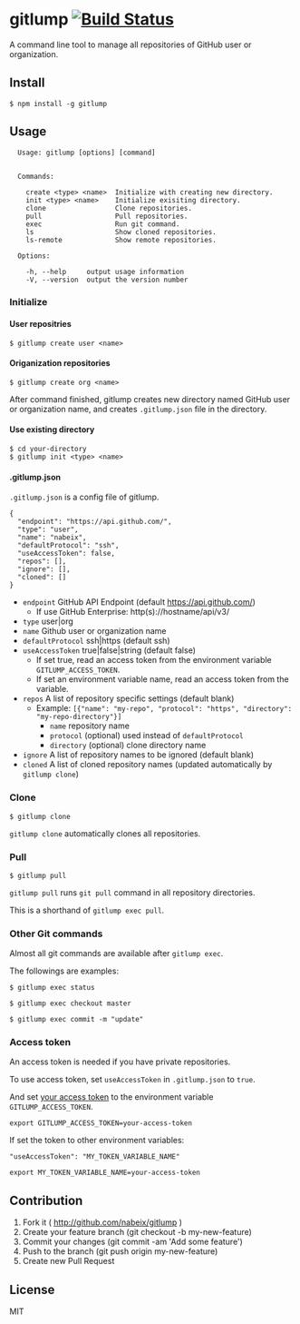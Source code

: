 # gitlump [![Build Status](https://travis-ci.org/nabeix/gitlump.svg?branch=master)](https://travis-ci.org/nabeix/gitlump)

A command line tool to manage all repositories of GitHub user or organization.

## Install

```
$ npm install -g gitlump
```

## Usage

```
  Usage: gitlump [options] [command]


  Commands:

    create <type> <name>  Initialize with creating new directory.
    init <type> <name>    Initialize exisiting directory.
    clone                 Clone repositories.
    pull                  Pull repositories.
    exec                  Run git command.
    ls                    Show cloned repositories.
    ls-remote             Show remote repositories.

  Options:

    -h, --help     output usage information
    -V, --version  output the version number
```

### Initialize

#### User repositries

```
$ gitlump create user <name>
```

#### Origanization repositories

```
$ gitlump create org <name>
```

After command finished, gitlump creates new directory named GitHub user or organization name, and creates `.gitlump.json` file in the directory.

#### Use existing directory

```
$ cd your-directory
$ gitlump init <type> <name>
```

#### .gitlump.json

`.gitlump.json` is a config file of gitlump.

```
{
  "endpoint": "https://api.github.com/",
  "type": "user",
  "name": "nabeix",
  "defaultProtocol": "ssh",
  "useAccessToken": false,
  "repos": [],
  "ignore": [],
  "cloned": []
}
```

* `endpoint` GitHub API Endpoint (default https://api.github.com/)
    * If use GitHub Enterprise: http(s)://hostname/api/v3/
* `type` user|org
* `name` Github user or organization name
* `defaultProtocol` ssh|https (default ssh)
* `useAccessToken` true|false|string (default false)
    * If set true, read an access token from the environment variable `GITLUMP_ACCESS_TOKEN`.
    * If set an environment variable name, read an access token from the variable.
* `repos` A list of repository specific settings (default blank)
    * Example: `[{"name": "my-repo", "protocol": "https", "directory": "my-repo-directory"}]`
        * `name` repository name
        * `protocol` (optional) used instead of `defaultProtocol`
        * `directory` (optional) clone directory name
* `ignore` A list of repository names to be ignored (default blank)
* `cloned` A list of cloned repository names (updated automatically by `gitlump clone`)

### Clone

```
$ gitlump clone
```

`gitlump clone` automatically clones all repositories.

### Pull

```
$ gitlump pull
```

`gitlump pull` runs `git pull` command in all repository directories.

This is a shorthand of `gitlump exec pull`.


### Other Git commands

Almost all git commands are available after `gitlump exec`.

The followings are examples:

```
$ gitlump exec status
```

```
$ gitlump exec checkout master
```

```
$ gitlump exec commit -m "update"
```

### Access token

An access token is needed if you have private repositories.

To use access token, set `useAccessToken` in `.gitlump.json` to `true`.

And set [your access token](https://help.github.com/articles/creating-an-access-token-for-command-line-use/) to the environment variable `GITLUMP_ACCESS_TOKEN`.

```
export GITLUMP_ACCESS_TOKEN=your-access-token
```

If set the token to other environment variables:

```
"useAccessToken": "MY_TOKEN_VARIABLE_NAME"
```

```
export MY_TOKEN_VARIABLE_NAME=your-access-token
```

## Contribution

1. Fork it ( http://github.com/nabeix/gitlump )
2. Create your feature branch (git checkout -b my-new-feature)
3. Commit your changes (git commit -am 'Add some feature')
4. Push to the branch (git push origin my-new-feature)
5. Create new Pull Request

## License

MIT
